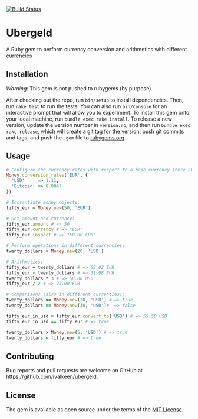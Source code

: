 [![Build Status](https://travis-ci.org/ivalkeen/ubergeld.svg)](https://travis-ci.org/ivalkeen/ubergeld)

# Ubergeld

A Ruby gem to perform currency conversion and arithmetics with different currencies

## Installation

*Warning*: This gem is not pushed to rubygems (by purpose).

After checking out the repo, run `bin/setup` to install dependencies. Then, run `rake test` to run the tests. You can also run `bin/console` for an interactive prompt that will allow you to experiment.
To install this gem onto your local machine, run `bundle exec rake install`. To release a new version, update the version number in `version.rb`, and then run `bundle exec rake release`, which will create a git tag for the version, push git commits and tags, and push the `.gem` file to [rubygems.org](https://rubygems.org).

## Usage

```ruby
# Configure the currency rates with respect to a base currency (here EUR):
Money.conversion_rates('EUR', {
  'USD'     => 1.11,
  'Bitcoin' => 0.0047
})

# Instantiate money objects:
fifty_eur = Money.new(50, 'EUR')

# Get amount and currency:
fifty_eur.amount # => 50
fifty_eur.currency # => "EUR"
fifty_eur.inspect # => "50.00 EUR"

# Perform operations in different currencies:
twenty_dollars = Money.new(20, 'USD')

# Arithmetics:
fifty_eur + twenty_dollars # => 68.02 EUR
fifty_eur - twenty_dollars # => 31.98 EUR
twenty_dollars * 3 # => 60.00 USD
fifty_eur / 2 # => 25.00 EUR

# Comparisons (also in different currencies):
twenty_dollars == Money.new(20, 'USD') # => true
twenty_dollars == Money.new(30, 'USD')#  => false

fifty_eur_in_usd = fifty_eur.convert_to('USD') # => 55.50 USD
fifty_eur_in_usd == fifty_eur # => true

twenty_dollars > Money.new(5, 'USD') # => true
twenty_dollars < fifty_eur # => true
```

## Contributing

Bug reports and pull requests are welcome on GitHub at https://github.com/ivalkeen/ubergeld.

## License

The gem is available as open source under the terms of the [MIT License](http://opensource.org/licenses/MIT).
